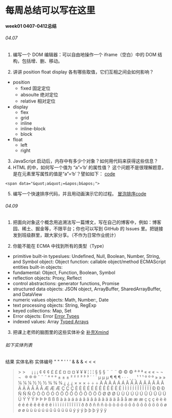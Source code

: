 # 每周总结可以写在这里
#### week01 0407-0412总结

###### 04.07
1. 编写一个 DOM 编辑器：可以自由地操作一个 iframe（空白）中的 DOM 结构，包括增、删、移动。

2. 讲讲 position float display 各有哪些取值，它们互相之间会如何影响？

 - position 
   - fixed 固定定位 
   - absoulte 绝对定位
   - relative 相对定位
 - display
   - flex
   - grid
   - inline
   - inline-block
   - block
 - float
   - left
   - right
3. JavaScript 启动后，内存中有多少个对象？如何用代码来获得这些信息？
4. HTML 的中，如何写一个值为 “a”=‘b’ 的属性值？
这个问题不是很理解题意，是在元素里写属性的值是“a”=‘b’？譬如如下：
[code](https://github.com/coocoonancy/Frontend-01-Template/tree/master/week01/practice/index.html)

```
<span data="&quot;a&quot;=&apos;b&apos;">

```

5. 编写一个快速排序代码，并且用动画演示它的过程。
[冒泡排序code](https://github.com/coocoonancy/Frontend-01-Template/blob/master/week01/BubbleSorting/index.html)

###### 04.09

1. 把面向对象这个概念用追溯法写一篇博文，写在自己的博客中，例如：博客园、稀土、掘金等，不限平台；你也可以写到 GitHub 的 Issues 里。把链接发到班级群里，跟大家分享。（不作为日常作业统计）

2. 你能不能在 ECMA 中找到所有的类型（Type）

- primitive built-in typeslues: 
Undefined, Null, Boolean, Number, String, and Symbol
object: Object
function: callable object/method
ECMAScript entities built-in objects: 
- fundamental: Object, Function, Boolean, Symbol
- reflection objects: Proxy, Reflect
- control abstractions: generator functions, Promise
- structured data objects: JSON object, ArrayBuffer, SharedArrayBuffer, and DataView
- numeric values objects: Math, Number:, Date
- text processing objects: String, RegExp
- keyed collections: Map, Set
- Error objects: Error
[Error Types](https://developer.mozilla.org/zh-CN/docs/Web/JavaScript/Reference/Global_Objects/Error)
- indexed values: Array
[Typed Arrays](https://developer.mozilla.org/en-US/docs/Web/JavaScript/Reference/Global_Objects/TypedArray)

3. 把课上老师的脑图里的这些实体补全
[补充Xmind](https://github.com/coocoonancy/Frontend-01-Template/tree/master/week01/前端技术2.xmind)
###### 如下实体列表
结果 实体名称 实体编号
"	 &quot;	    &#34;
'	 &apos;	    &#39;
&	 &amp;	    &#38;
<	 &lt;	    &#60;
>	 &gt;	    &#62;
 	 &nbsp;	    &#160;
¡	 &iexcl;	&#161;
¢	 &cent;	    &#162;
£	 &pound;	&#163;
¤	 &curren;	&#164;
¥	 &yen;	    &#165;
¦	 &brvbar;	&#166;
§	 &sect;	    &#167;
¨	 &uml;	    &#168;
©	 &copy;	    &#169;
ª	 &ordf;	    &#170;
«	 &laquo;	&#171;
¬	 &not;	    &#172;
	 &shy;	    &#173;
®	 &reg;	    &#174;
¯	 &macr;	    &#175;
°	 &deg;	    &#176;
±	 &plusmn;	&#177;
²	 &sup2;	    &#178;
³	 &sup3;	    &#179;
´	 &acute;	&#180;
µ	 &micro;	&#181;
¶	 &para;	    &#182;
·	 &middot;	&#183;
¸	 &cedil;	&#184;
¹	 &sup1;	    &#185;
º	 &ordm;	    &#186;
»	 &raquo;	&#187;
¼	 &frac14;	&#188;
½	 &frac12;	&#189;
¾	 &frac34;	&#190;
¿	 &iquest;	&#191;
×	 &times;	&#215;
÷	 &divide;	&#247;
À	 &Agrave;	&#192;
Á	 &Aacute;	&#193;
Â	 &Acirc;	&#194;
Ã	 &Atilde;	&#195;
Ã	 &Atilde;	&#195;
Ä	 &Auml;	    &#196;
Å	 &Aring;	&#197;
Æ	 &AElig;	&#198;
Ç	 &Ccedil;	&#199;
È	 &Egrave;	&#200;
É	 &Eacute;	&#201;
Ê	 &Ecirc;	&#202;
Ë	 &Euml;	    &#203;
Ì	 &Igrave;	&#204;
Í	 &Iacute;	&#205;
Î	 &Icirc;	&#206;
Ï	 &Iuml;	    &#207;
Ð	 &ETH;	    &#208;
Ñ	 &Ntilde;	&#209;
Ò	 &Ograve;	&#210;
Ó	 &Oacute;	&#211;
Ô	 &Ocirc;	&#212;
Õ	 &Otilde;	&#213;
Ö	 &Ouml;	    &#214;
Ø	 &Oslash;	&#216;
Ù	 &Ugrave;	&#217;
Ú	 &Uacute;	&#218;
Û	 &Ucirc;	&#219;
Ü	 &Uuml;	    &#220;
Ý	 &Yacute;	&#221;
Þ	 &THORN;	&#222;
ß	 &szlig;	&#223;
à	 &agrave;	&#224;
á	 &aacute;	&#225;
â	 &acirc;	&#226;
ã	 &atilde;	&#227;
ä	 &auml;	    &#228;
å	 &aring;	&#229;
æ	 &aelig;	&#230;
ç	 &ccedil;	&#231;
è	 &egrave;	&#232;
é	 &eacute;	&#233;
ê	 &ecirc;	&#234;
ë	 &euml; 	&#235;
ì	 &igrave;	&#236;
í	 &iacute;	&#237;
î	 &icirc;	&#238;
ï	 &iuml;	    &#239;
ð	 &eth;	    &#240; 
ñ	 &ntilde;	&#241;
ò	 &ograve;	&#242;
ó	 &oacute;	&#243;
ô	 &ocirc;	&#244;
õ	 &otilde;	&#245;
ö	 &ouml;	    &#246;
ø	 &oslash;	&#248;
ù	 &ugrave;	&#249;
ú	 &uacute;	&#250;
û	 &ucirc;	&#251;
ü	 &uuml;	    &#252;
ý	 &yacute;	&#253;
þ	 &thorn;	&#254;
ÿ	 &yuml;	    &#255;